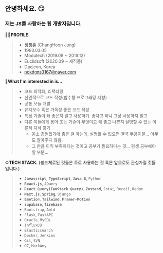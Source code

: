 ## 안녕하세요. 😏
### 저는 JS를 사랑하는 웹 개발자입니다. 

🙋‍♂️**PROFILE.**

> - **정창훈** (ChangHoon Jung)
> - 1993.03.05
> - Modutech (2019.08 ~ 2019.12)
> - Euclidsoft (2020.09 ~ 재직중)
> - Daejeon, Korea
> - nckdgns3167@naver.com
 

🎯**What I'm interested in is...**

> - 코드 최적화, 리팩터링
> - 선언적으로 코드 작성(함수형 프로그래밍 지향)
> - 공통 모듈 개발
> - 유지보수 혹은 가독성 좋은 코드 작성
> - 특정 기술이 왜 좋은지 알고 사용하기. 좋다고 하니 그냥 사용하지 말고.
> - 다른 이들에게 용어 또는 기술이 무엇이고 왜 좋고 나쁜지 설명할 수 있는 이론적 지식 쌓기
>   - 몸소 경험했기에 좋은 걸 아는데, 설명할 수 없으면 결국 무용지물... 아무도 알아주지 않음.
>   - 그 만큼 아직 부족하다는 것이고 공부가 필요하다는 것... 평생 공부해야할 부분...


⚙**TECH STACK.** (볼드체로된 것들은 주로 사용하는 것 혹은 앞으로도 관심가질 것들 입니다.)

> - **`Javascript`**, **`TypeScript`**, **`Java 8`**, `Python`
> - **`React.js`**, `JQuery`
> - **`React Query(TanStack Query)`**, **`Zustand`**, `Jotai`, `Recoil`, `Redux`
> - **`Next.js`**, **`Spring`**, `Django`
> - **`Emotion`**, **`Tailwind`**, **`Framer-Motion`**
> - **`supabase`**, **`firebase`**
> - `Bootstrap`, `Antd`
> - `Flask`, `FastAPI`
> - `Oracle`, `MySQL`
> - `InfluxDB`
> - `Elasticsearch`
> - `Docker`, `Jenkins`
> - `Git`, `SVN`
> - `OZ`, `MarkAny`

